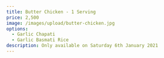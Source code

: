 ```yaml
---
title: Butter Chicken - 1 Serving
price: 2,500
image: /images/upload/butter-chicken.jpg
options:
  - Garlic Chapati
  - Garlic Basmati Rice
description: Only available on Saturday 6th January 2021
---
```

